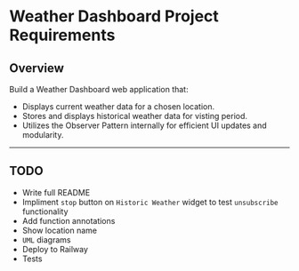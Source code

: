 # Weather Dashboard Project Requirements

## Overview

Build a Weather Dashboard web application that:

- Displays current weather data for a chosen location.
- Stores and displays historical weather data for visting period.
- Utilizes the Observer Pattern internally for efficient UI updates and modularity.

---

## TODO

- Write full README
- Impliment `stop` button on `Historic Weather` widget to test `unsubscribe` functionality
- Add function annotations
- Show location name
- `UML` diagrams
- Deploy to Railway
- Tests
